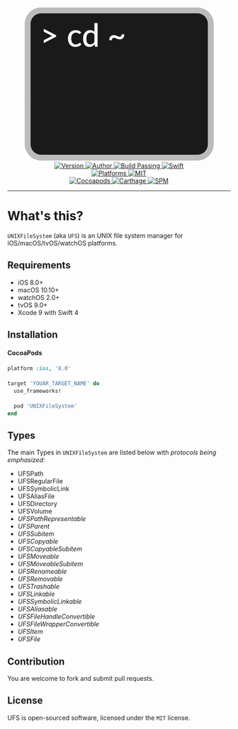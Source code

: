 
<p align="center">
  <img src="./Logo.png" alt="UNIXFileSystem">
  <br/><a href="https://cocoapods.org/pods/UNIXFileSystem">
  <img alt="Version" src="https://img.shields.io/badge/version-2.1.1-brightgreen.svg">
  <img alt="Author" src="https://img.shields.io/badge/author-Meniny-blue.svg">
  <img alt="Build Passing" src="https://img.shields.io/badge/build-passing-brightgreen.svg">
  <img alt="Swift" src="https://img.shields.io/badge/swift-4.0%2B-orange.svg">
  <br/>
  <img alt="Platforms" src="https://img.shields.io/badge/platform-macOS%20%7C%20iOS%20%7C%20watchOS%20%7C%20tvOS-lightgrey.svg">
  <img alt="MIT" src="https://img.shields.io/badge/license-MIT-blue.svg">
  <br/>
  <img alt="Cocoapods" src="https://img.shields.io/badge/cocoapods-compatible-brightgreen.svg">
  <img alt="Carthage" src="https://img.shields.io/badge/carthage-working%20on-red.svg">
  <img alt="SPM" src="https://img.shields.io/badge/swift%20package%20manager-working%20on-red.svg">
  </a>
</p>

***

# What's this?

`UNIXFileSystem` (aka `UFS`) is an UNIX file system manager for iOS/macOS/tvOS/watchOS platforms.

## Requirements

* iOS 8.0+
* macOS 10.10+
* watchOS 2.0+
* tvOS 9.0+
* Xcode 9 with Swift 4

## Installation

#### CocoaPods

```ruby
platform :ios, '8.0'

target 'YOUAR_TARGET_NAME' do
  use_frameworks!

  pod 'UNIXFileSystem'
end
```

## Types

The main Types in `UNIXFileSystem` are listed below with _protocols being emphasized_:

- UFSPath
- UFSRegularFile
- UFSSymbolicLink
- UFSAliasFile
- UFSDirectory
- UFSVolume
- _UFSPathRepresentable_
- _UFSParent_
- _UFSSubitem_
- _UFSCopyable_
- _UFSCopyableSubitem_
- _UFSMoveable_
- _UFSMoveableSubitem_
- _UFSRenameable_
- _UFSRemovable_
- _UFSTrashable_
- _UFSLinkable_
- _UFSSymbolicLinkable_
- _UFSAliasable_
- _UFSFileHandleConvertible_
- _UFSFileWrapperConvertible_
- _UFSItem_
- _UFSFile_

## Contribution

You are welcome to fork and submit pull requests.

## License

UFS is open-sourced software, licensed under the `MIT` license.
